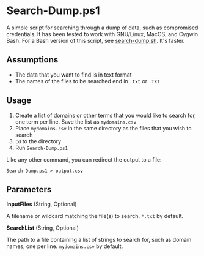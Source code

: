 Search-Dump.ps1
===============

A simple script for searching through a dump of data, such as compromised
credentials. It has been tested to work with GNU/Linux, MacOS, and Cygwin Bash.
For a Bash version of this script, see
[search-dump.sh](https://github.com/seanthegeek/toolbox/blob/master/search-dump.sh).
It's faster.

Assumptions
-----------

- The data that you want to find is in text format
- The names of the files to be searched end in `.txt` or `.TXT`

Usage
-----

1. Create a list of domains or other terms that you would like to search for,
one term per line. Save the list as `mydomains.csv`
2. Place `mydomains.csv` in the same directory as the files that you wish to
search
3. `cd` to the directory
4. Run `Search-Dump.ps1`

Like any other command, you can redirect the output to a file:

    Search-Dump.ps1 > output.csv

Parameters
----------

**InputFiles** (String, Optional)

A filename or wildcard matching the file(s) to search. `*.txt` by default.

**SearchList** (String, Optional)

The path to a file containing a list of strings to search for, such as domain
names, one per line. `mydomains.csv` by default.
